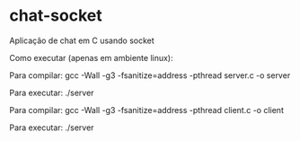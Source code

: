 # chat-socket
Aplicação de chat em C usando socket

Como executar (apenas em ambiente linux):


Para compilar: gcc -Wall -g3 -fsanitize=address -pthread server.c -o server

Para executar: ./server <port>
  
Para compilar: gcc -Wall -g3 -fsanitize=address -pthread client.c -o client

Para executar: ./server <port>
